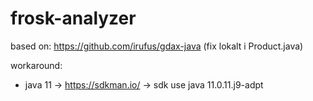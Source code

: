 # frosk-analyzer

based on: https://github.com/irufus/gdax-java
(fix lokalt i Product.java)

workaround:
- java 11 -> https://sdkman.io/ ->
  sdk use java 11.0.11.j9-adpt
